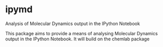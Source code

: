 # ipymd
Analysis of Molecular Dynamics output in the IPython Notebook

This package aims to provide a means of analysing Molecular Dynamics output in the IPython Notebook. It will build on the chemlab package
